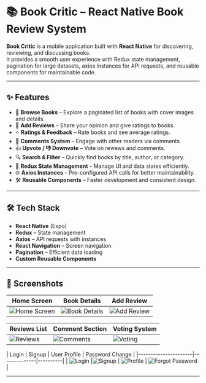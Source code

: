 # 📚 Book Critic – React Native Book Review System

**Book Critic** is a mobile application built with **React Native** for discovering, reviewing, and discussing books.  
It provides a smooth user experience with Redux state management, pagination for large datasets, axios instances for API requests, and reusable components for maintainable code.

---

## ✨ Features
- 📖 **Browse Books** – Explore a paginated list of books with cover images and details.
- 📝 **Add Reviews** – Share your opinion and give ratings to books.
- ⭐ **Ratings & Feedback** – Rate books and see average ratings.
- 💬 **Comments System** – Engage with other readers via comments.
- 👍 **Upvote / 👎 Downvote** – Vote on reviews and comments.
- 🔍 **Search & Filter** – Quickly find books by title, author, or category.
- 🔄 **Redux State Management** – Manage UI and data states efficiently.
- 🌐 **Axios Instances** – Pre-configured API calls for better maintainability.
- 🛠 **Reusable Components** – Faster development and consistent design.

---

## 🛠 Tech Stack
- **React Native** (Expo)
- **Redux** – State management
- **Axios** – API requests with instances
- **React Navigation** – Screen navigation
- **Pagination** – Efficient data loading
- **Custom Reusable Components**

---

## 📸 Screenshots

| Home Screen | Book Details | Add Review |
|-------------|--------------|------------|
| ![Home Screen](screenshots/3.jpg) | ![Book Details](screenshots/5.jpg) | ![Add Review](screenshots/6.jpg) |

| Reviews List | Comment Section | Voting System |
|--------------|----------------|---------------|
| ![Reviews](screenshots/7.jpg) | ![Comments](screenshots/5.jpg) | ![Voting](screenshots/4.jpg) |

| Login | Signup  | User Profile | Password Change |
|----------------------|--------------|----------|
| ![Login](screenshots/1.jpg) |![Signup](screenshots/2.jpg) | ![Profile](screenshots/8.jpg) | ![Forgot Password](screenshots/9.jpg) |

---

